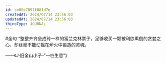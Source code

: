 ```yaml
---
id: ce05e7897f881d7e
createdAt: 2024/07/14 23:56:03
updatedAt: 2024/07/14 23:56:03
thinoType: JOURNAL
---
```

#金句 “整整齐齐垒成砖一样的富兰克林票子，足够收买一颗被利欲熏倒的贪婪之心，却丝毫不能动摇在炉火中锻造的灵魂。

——《J·旧金山小子-“一桩生意”》